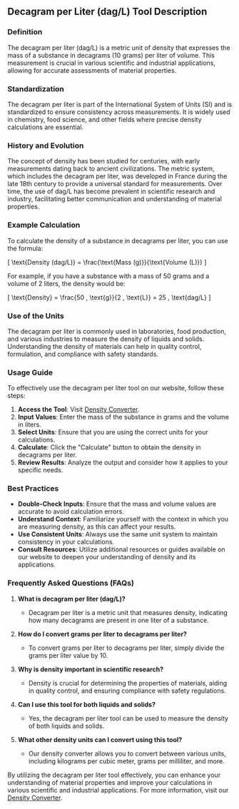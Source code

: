 ## Decagram per Liter (dag/L) Tool Description

### Definition
The decagram per liter (dag/L) is a metric unit of density that expresses the mass of a substance in decagrams (10 grams) per liter of volume. This measurement is crucial in various scientific and industrial applications, allowing for accurate assessments of material properties.

### Standardization
The decagram per liter is part of the International System of Units (SI) and is standardized to ensure consistency across measurements. It is widely used in chemistry, food science, and other fields where precise density calculations are essential.

### History and Evolution
The concept of density has been studied for centuries, with early measurements dating back to ancient civilizations. The metric system, which includes the decagram per liter, was developed in France during the late 18th century to provide a universal standard for measurements. Over time, the use of dag/L has become prevalent in scientific research and industry, facilitating better communication and understanding of material properties.

### Example Calculation
To calculate the density of a substance in decagrams per liter, you can use the formula:

\[ \text{Density (dag/L)} = \frac{\text{Mass (g)}}{\text{Volume (L)}} \]

For example, if you have a substance with a mass of 50 grams and a volume of 2 liters, the density would be:

\[ \text{Density} = \frac{50 \, \text{g}}{2 \, \text{L}} = 25 \, \text{dag/L} \]

### Use of the Units
The decagram per liter is commonly used in laboratories, food production, and various industries to measure the density of liquids and solids. Understanding the density of materials can help in quality control, formulation, and compliance with safety standards.

### Usage Guide
To effectively use the decagram per liter tool on our website, follow these steps:

1. **Access the Tool**: Visit [Density Converter](https://www.inayam.co/unit-converter/density).
2. **Input Values**: Enter the mass of the substance in grams and the volume in liters.
3. **Select Units**: Ensure that you are using the correct units for your calculations.
4. **Calculate**: Click the "Calculate" button to obtain the density in decagrams per liter.
5. **Review Results**: Analyze the output and consider how it applies to your specific needs.

### Best Practices
- **Double-Check Inputs**: Ensure that the mass and volume values are accurate to avoid calculation errors.
- **Understand Context**: Familiarize yourself with the context in which you are measuring density, as this can affect your results.
- **Use Consistent Units**: Always use the same unit system to maintain consistency in your calculations.
- **Consult Resources**: Utilize additional resources or guides available on our website to deepen your understanding of density and its applications.

### Frequently Asked Questions (FAQs)

1. **What is decagram per liter (dag/L)?**
   - Decagram per liter is a metric unit that measures density, indicating how many decagrams are present in one liter of a substance.

2. **How do I convert grams per liter to decagrams per liter?**
   - To convert grams per liter to decagrams per liter, simply divide the grams per liter value by 10.

3. **Why is density important in scientific research?**
   - Density is crucial for determining the properties of materials, aiding in quality control, and ensuring compliance with safety regulations.

4. **Can I use this tool for both liquids and solids?**
   - Yes, the decagram per liter tool can be used to measure the density of both liquids and solids.

5. **What other density units can I convert using this tool?**
   - Our density converter allows you to convert between various units, including kilograms per cubic meter, grams per milliliter, and more.

By utilizing the decagram per liter tool effectively, you can enhance your understanding of material properties and improve your calculations in various scientific and industrial applications. For more information, visit our [Density Converter](https://www.inayam.co/unit-converter/density).